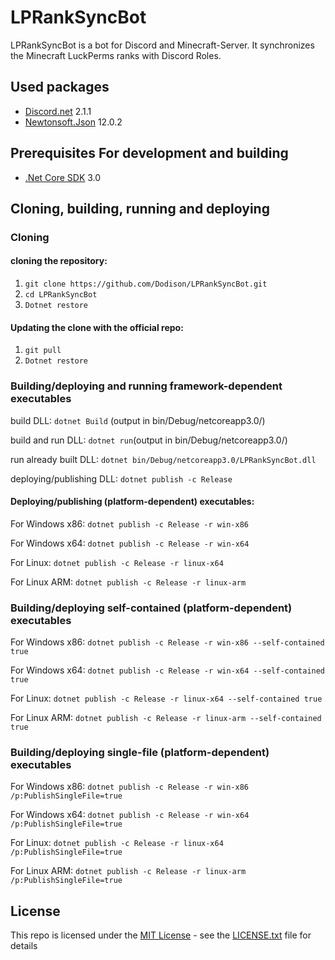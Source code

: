 
# LPRankSyncBot
LPRankSyncBot is a bot for Discord and Minecraft-Server. It synchronizes the Minecraft LuckPerms ranks with Discord Roles.

## Used packages
* [Discord.net](https://www.nuget.org/packages/Discord.Net/) 2.1.1
* [Newtonsoft.Json](https://www.nuget.org/packages/Newtonsoft.Json/) 12.0.2


## Prerequisites For development and building

* [.Net Core SDK](https://dotnet.microsoft.com/download) 3.0

## Cloning, building, running and deploying
### Cloning
#### cloning the repository: 

1. `git clone https://github.com/Dodison/LPRankSyncBot.git`
2. `cd LPRankSyncBot`
3. `Dotnet restore` 

#### Updating the clone with the official repo:

1. `git pull`
2. `Dotnet restore`

### Building/deploying and running framework-dependent executables
build DLL: `dotnet Build` (output in bin/Debug/netcoreapp3.0/)

build and run DLL: `dotnet run`(output in bin/Debug/netcoreapp3.0/)

run already built DLL: `dotnet bin/Debug/netcoreapp3.0/LPRankSyncBot.dll`

deploying/publishing DLL: `dotnet publish -c Release`

#### Deploying/publishing (platform-dependent) executables: 

For Windows x86: `dotnet publish -c Release -r win-x86`

For Windows x64: `dotnet publish -c Release -r win-x64`

For Linux: `dotnet publish -c Release -r linux-x64`

For Linux ARM: `dotnet publish -c Release -r linux-arm`

### Building/deploying self-contained (platform-dependent) executables 
For Windows x86: `dotnet publish -c Release -r win-x86 --self-contained true`

For Windows x64: `dotnet publish -c Release -r win-x64 --self-contained true`

For Linux: `dotnet publish -c Release -r linux-x64 --self-contained true`

For Linux ARM: `dotnet publish -c Release -r linux-arm --self-contained true`

### Building/deploying single-file (platform-dependent) executables
For Windows x86: `dotnet publish -c Release -r win-x86 /p:PublishSingleFile=true`

For Windows x64: `dotnet publish -c Release -r win-x64 /p:PublishSingleFile=true`

For Linux: `dotnet publish -c Release -r linux-x64 /p:PublishSingleFile=true`

For Linux ARM: `dotnet publish -c Release -r linux-arm /p:PublishSingleFile=true`
 

## License
This repo is licensed under the [MIT License](https://choosealicense.com/licenses/mit/) - see the [LICENSE.txt](LICENSE.txt) file for details
